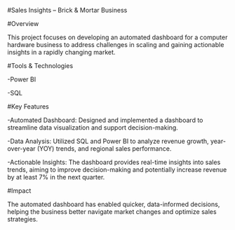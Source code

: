 #Sales Insights – Brick & Mortar Business

#Overview

This project focuses on developing an automated dashboard for a computer hardware business to address challenges in scaling and gaining actionable insights in a rapidly changing market.

#Tools & Technologies

-Power BI

-SQL

#Key Features

-Automated Dashboard: Designed and implemented a dashboard to streamline data visualization and support decision-making.

-Data Analysis: Utilized SQL and Power BI to analyze revenue growth, year-over-year (YOY) trends, and regional sales performance.

-Actionable Insights: The dashboard provides real-time insights into sales trends, aiming to improve decision-making and potentially increase revenue by at least 7% in the next quarter.

#Impact

The automated dashboard has enabled quicker, data-informed decisions, helping the business better navigate market changes and optimize sales strategies.


